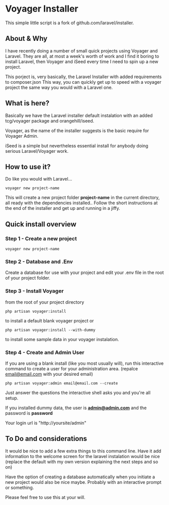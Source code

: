 # Voyager Installer

This simple little script is a fork of github.com/laravel/installer.

## About & Why
I have recently doing a number of small quick projects using Voyager and Laravel. They are all, at most a week's worth of work and I find it boring to install Laravel, then Voyager and iSeed every time I need to spin up a new project.

This porject is, very basically, the Laravel Installer with added requirements to composer.json
This way, you can quickly get up to speed with a voyager project the same way you would with a Laravel one.

## What is here?

Basically we have the Laravel installer default instalation with an added tcg/voyager package and orangehill/iseed.

Voyager, as the name of the installer suggests is the basic require for Voyager Admin.

iSeed is a simple but nevertheless essential install for anybody doing serious Laravel/Voyager work.

## How to use it?

Do like you would with Laravel...

```
voyager new project-name
```

This will create a new project folder **project-name** in the current directory, all ready with the dependencies installed.. Follow the short instructions at the end of the installer and get up and running in a jiffy.

## Quick install overview

### Step 1 - Create a new project
```
voyager new project-name
```
### Step 2 - Database and .Env
Create a database for use with your project and edit your .env file in the root of your project folder.

### Step 3 - Install Voyager
from the root of your project directory
```
php artisan voyager:install
```
to install a default blank voyager project or
```
php artisan voyager:install --with-dummy
```
to install some sample data in your voyager instalation.

### Step 4 - Create and Admin User
If you are using a blank install (like you most usually will), run this interactive command to create a user for your administration area. (repalce email@email.com with your desired email)
```
php artisan voyager:admin email@email.com --create
```
Just  answer the questions the interactive shell asks you and you're all setup.

If you installed dummy data, the user is **admin@admin.com** and the password is **password**

Your login url is "http://yoursite/admin"

## To Do and considerations
It would be nice to add a few extra things to this command line. Have it add information to the welcome screen for the laravel instalation would be nice (replace the default with my own version explaining the next steps and so on)

Have the option of creating a database automatically when you initiate a new project would also be nice maybe. Probably with an interactive prompt or something.

Please feel free to use this at your will.
